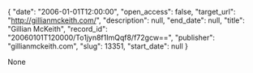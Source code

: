 {
  "date": "2006-01-01T12:00:00", 
  "open_access": false, 
  "target_url": "http://gillianmckeith.com/", 
  "description": null, 
  "end_date": null, 
  "title": "Gillian McKeith", 
  "record_id": "20060101T120000/To1jyn8f1ImQqf8/f72gcw==", 
  "publisher": "gillianmckeith.com", 
  "slug": 13351, 
  "start_date": null
}

None
